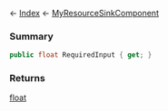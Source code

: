 ← [Index](Api-Index) ← [MyResourceSinkComponent](Sandbox.Game.EntityComponents.MyResourceSinkComponent)

### Summary

```csharp
public float RequiredInput { get; }
```

### Returns

[float](https://docs.microsoft.com/en-us/dotnet/api/system.single?view=netframework-4.6)

